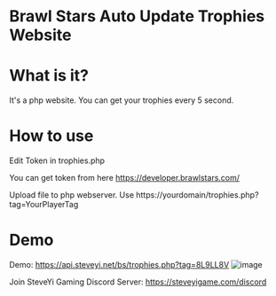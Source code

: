 # Brawl Stars Auto Update Trophies Website

# What is it?

It's a php website.
You can get your trophies every 5 second.

# How to use

Edit Token in trophies.php

You can get token from here https://developer.brawlstars.com/

Upload file to php webserver.
Use https://yourdomain/trophies.php?tag=YourPlayerTag

# Demo

Demo: https://api.steveyi.net/bs/trophies.php?tag=8L9LL8V
![image](https://static.yiy.tw/media/yi/bs/trophies-api.png)

Join SteveYi Gaming Discord Server: https://steveyigame.com/discord
